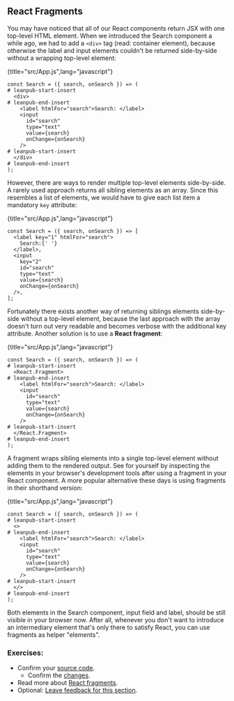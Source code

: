 ## React Fragments

You may have noticed that all of our React components return JSX with one top-level HTML element. When we introduced the Search component a while ago, we had to add a `<div>` tag (read: container element), because otherwise the label and input elements couldn't be returned side-by-side without a wrapping top-level element:

{title="src/App.js",lang="javascript"}
~~~~~~~
const Search = ({ search, onSearch }) => (
# leanpub-start-insert
  <div>
# leanpub-end-insert
    <label htmlFor="search">Search: </label>
    <input
      id="search"
      type="text"
      value={search}
      onChange={onSearch}
    />
# leanpub-start-insert
  </div>
# leanpub-end-insert
);
~~~~~~~

However, there are ways to render multiple top-level elements side-by-side. A rarely used approach returns all sibling elements as an array. Since this resembles a list of elements, we would have to give each list item a mandatory `key` attribute:

{title="src/App.js",lang="javascript"}
~~~~~~~
const Search = ({ search, onSearch }) => [
  <label key="1" htmlFor="search">
    Search:{' '}
  </label>,
  <input
    key="2"
    id="search"
    type="text"
    value={search}
    onChange={onSearch}
  />,
];
~~~~~~~

Fortunately there exists another way of returning siblings elements side-by-side without a top-level element, because the last approach with the array doesn't turn out very readable and becomes verbose with the additional key attribute. Another solution is to use a **React fragment**:

{title="src/App.js",lang="javascript"}
~~~~~~~
const Search = ({ search, onSearch }) => (
# leanpub-start-insert
  <React.Fragment>
# leanpub-end-insert
    <label htmlFor="search">Search: </label>
    <input
      id="search"
      type="text"
      value={search}
      onChange={onSearch}
    />
# leanpub-start-insert
  </React.Fragment>
# leanpub-end-insert
);
~~~~~~~

A fragment wraps sibling elements into a single top-level element without adding them to the rendered output. See for yourself by inspecting the elements in your browser's development tools after using a fragment in your React component. A more popular alternative these days is using fragments in their shorthand version:

{title="src/App.js",lang="javascript"}
~~~~~~~
const Search = ({ search, onSearch }) => (
# leanpub-start-insert
  <>
# leanpub-end-insert
    <label htmlFor="search">Search: </label>
    <input
      id="search"
      type="text"
      value={search}
      onChange={onSearch}
    />
# leanpub-start-insert
  </>
# leanpub-end-insert
);
~~~~~~~

Both elements in the Search component, input field and label, should be still visible in your browser now. After all, whenever you don't want to introduce an intermediary element that's only there to satisfy React, you can use fragments as helper "elements".

### Exercises:

* Confirm your [source code](https://bit.ly/3piEnhG).
  * Confirm the [changes](https://bit.ly/3n9Rmjd).
* Read more about [React fragments](https://bit.ly/2Z4mo44).
* Optional: [Leave feedback for this section](https://forms.gle/kNpEySPZzckNe6f96).